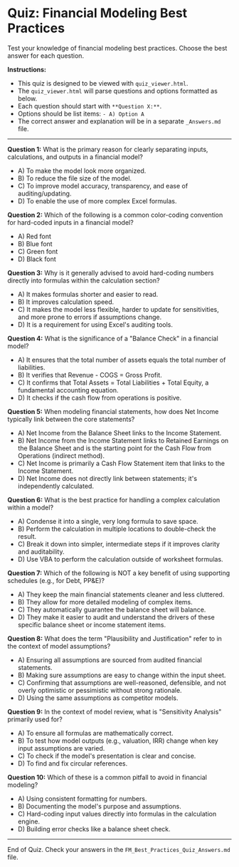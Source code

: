 # Quiz: Financial Modeling Best Practices

Test your knowledge of financial modeling best practices. Choose the best answer for each question.

**Instructions:**
*   This quiz is designed to be viewed with `quiz_viewer.html`.
*   The `quiz_viewer.html` will parse questions and options formatted as below.
*   Each question should start with `**Question X:**`.
*   Options should be list items: `- A) Option A`
*   The correct answer and explanation will be in a separate `_Answers.md` file.

---

**Question 1:** What is the primary reason for clearly separating inputs, calculations, and outputs in a financial model?
- A) To make the model look more organized.
- B) To reduce the file size of the model.
- C) To improve model accuracy, transparency, and ease of auditing/updating.
- D) To enable the use of more complex Excel formulas.

**Question 2:** Which of the following is a common color-coding convention for hard-coded inputs in a financial model?
- A) Red font
- B) Blue font
- C) Green font
- D) Black font

**Question 3:** Why is it generally advised to avoid hard-coding numbers directly into formulas within the calculation section?
- A) It makes formulas shorter and easier to read.
- B) It improves calculation speed.
- C) It makes the model less flexible, harder to update for sensitivities, and more prone to errors if assumptions change.
- D) It is a requirement for using Excel's auditing tools.

**Question 4:** What is the significance of a "Balance Check" in a financial model?
- A) It ensures that the total number of assets equals the total number of liabilities.
- B) It verifies that Revenue - COGS = Gross Profit.
- C) It confirms that Total Assets = Total Liabilities + Total Equity, a fundamental accounting equation.
- D) It checks if the cash flow from operations is positive.

**Question 5:** When modeling financial statements, how does Net Income typically link between the core statements?
- A) Net Income from the Balance Sheet links to the Income Statement.
- B) Net Income from the Income Statement links to Retained Earnings on the Balance Sheet and is the starting point for the Cash Flow from Operations (indirect method).
- C) Net Income is primarily a Cash Flow Statement item that links to the Income Statement.
- D) Net Income does not directly link between statements; it's independently calculated.

**Question 6:** What is the best practice for handling a complex calculation within a model?
- A) Condense it into a single, very long formula to save space.
- B) Perform the calculation in multiple locations to double-check the result.
- C) Break it down into simpler, intermediate steps if it improves clarity and auditability.
- D) Use VBA to perform the calculation outside of worksheet formulas.

**Question 7:** Which of the following is NOT a key benefit of using supporting schedules (e.g., for Debt, PP&E)?
- A) They keep the main financial statements cleaner and less cluttered.
- B) They allow for more detailed modeling of complex items.
- C) They automatically guarantee the balance sheet will balance.
- D) They make it easier to audit and understand the drivers of these specific balance sheet or income statement items.

**Question 8:** What does the term "Plausibility and Justification" refer to in the context of model assumptions?
- A) Ensuring all assumptions are sourced from audited financial statements.
- B) Making sure assumptions are easy to change within the input sheet.
- C) Confirming that assumptions are well-reasoned, defensible, and not overly optimistic or pessimistic without strong rationale.
- D) Using the same assumptions as competitor models.

**Question 9:** In the context of model review, what is "Sensitivity Analysis" primarily used for?
- A) To ensure all formulas are mathematically correct.
- B) To test how model outputs (e.g., valuation, IRR) change when key input assumptions are varied.
- C) To check if the model's presentation is clear and concise.
- D) To find and fix circular references.

**Question 10:** Which of these is a common pitfall to avoid in financial modeling?
- A) Using consistent formatting for numbers.
- B) Documenting the model's purpose and assumptions.
- C) Hard-coding input values directly into formulas in the calculation engine.
- D) Building error checks like a balance sheet check.

---
End of Quiz. Check your answers in the `FM_Best_Practices_Quiz_Answers.md` file.
